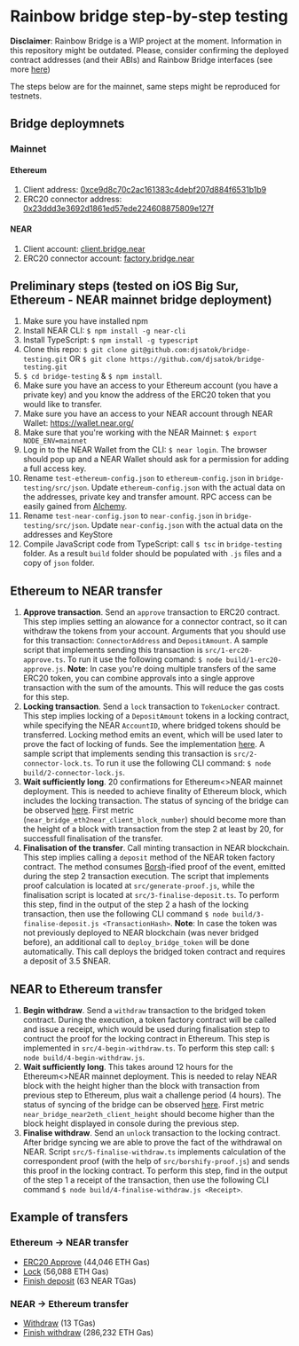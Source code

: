 # Rainbow bridge step-by-step testing

**Disclaimer**: Rainbow Bridge is a WIP project at the moment. Information in this repository might be outdated. Please, consider confirming the deployed contract addresses (and their ABIs) and Rainbow Bridge interfaces (see more [here](https://github.com/near/rainbow-bridge))

The steps below are for the mainnet, same steps might be reproduced for testnets.

## Bridge deploymnets

### Mainnet

#### Ethereum
1. Client address: [0xce9d8c70c2ac161383c4debf207d884f6531b1b9](https://etherscan.io/address/0xce9d8c70c2ac161383c4debf207d884f6531b1b9)
2. ERC20 connector address: [0x23ddd3e3692d1861ed57ede224608875809e127f](https://etherscan.io/address/0x23ddd3e3692d1861ed57ede224608875809e127f)

#### NEAR
1. Client account: [client.bridge.near](https://explorer.near.org/accounts/client.bridge.near)
2. ERC20 connector account: [factory.bridge.near](https://explorer.near.org/accounts/factory.bridge.near)

## Preliminary steps (tested on iOS Big Sur, Ethereum - NEAR mainnet bridge deployment)

1. Make sure you have installed npm
2. Install NEAR CLI: `$ npm install -g near-cli`
3. Install TypeScript: `$ npm install -g typescript`
4. Clone this repo: `$ git clone git@github.com:djsatok/bridge-testing.git` OR `$ git clone https://github.com/djsatok/bridge-testing.git`
5. `$ cd bridge-testing` & `$ npm install`.
6. Make sure you have an access to your Ethereum account (you have a private key) and you know the address of the ERC20 token that you would like to transfer.
9. Make sure you have an access to your NEAR account through NEAR Wallet: https://wallet.near.org/
10. Make sure that you're working with the NEAR Mainnet: `$ export NODE_ENV=mainnet`
11. Log in to the NEAR Wallet from the CLI: `$ near login`. The browser should pop up and a NEAR Wallet should ask for a permission for adding a full access key.
12. Rename `test-ethereum-config.json` to `ethereum-config.json` in `bridge-testing/src/json`. Update `ethereum-config.json` with the actual data on the addresses, private key and transfer amount. RPC access can be easily gained from [Alchemy](https://www.alchemyapi.io/).
13. Rename `test-near-config.json` to `near-config.json` in `bridge-testing/src/json`. Update `near-config.json` with the actual data on the addresses and KeyStore
14. Compile JavaScript code from TypeScript: call `$ tsc` in `bridge-testing` folder. As a result `build` folder should be populated with `.js` files and a copy of `json` folder.


## Ethereum to NEAR transfer
1. **Approve transaction**. Send an `approve` transaction to ERC20 contract. This step implies setting an alowance for a connector contract, so it can withdraw the tokens from your account. Arguments that you should use for this transaction: `ConnectorAddress` and `DepositAmount`. A sample script that implements sending this transaction is `src/1-erc20-approve.ts`. To run it use the following comand: `$ node build/1-erc20-approve.js`. **Note**: In case you're doing multiple transfers of the same ERC20 token, you can combine approvals into a single approve transaction with the sum of the amounts. This will reduce the gas costs for this step.
2. **Locking transaction**. Send a `lock` transaction to `TokenLocker` contract. This step implies locking of a `DepositAmount` tokens in a locking contract, while specifying the NEAR `AccountID`, where bridged tokens should be transferred. Locking method emits an event, which will be used later to prove the fact of locking of funds. See the implementation [here](https://github.com/near/rainbow-token-connector/blob/master/erc20-connector/contracts/ERC20Locker.sol#L32-L35). A sample script that implements sending this transaction is `src/2-connector-lock.ts`. To run it use the following CLI command: `$ node build/2-connector-lock.js`.
3. **Wait sufficiently long**. 20 confirmations for Ethereum<>NEAR mainnet deployment. This is needed to achieve finality of Ethereum block, which includes the locking transaction. The status of syncing of the bridge can be observed [here](http://34.94.229.96:8002/metrics). First metric (`near_bridge_eth2near_client_block_number`) should become more than the height of a block with transaction from the step 2 at least by 20, for successfull finalisation of the transfer.
4. **Finalisation of the transfer**. Call minting transaction in NEAR blockchain. This step implies calling a `deposit` method of the NEAR token factory contract. The method consumes [Borsh](https://github.com/near/borsh)-ified proof of the event, emitted during the step 2 transaction execution. The script that implements proof calculation is located at `src/generate-proof.js`, while the finalisation script is located at `src/3-finalise-deposit.ts`. To perform this step, find in the output of the step 2 a hash of the locking transaction, then use the following CLI command `$ node build/3-finalise-deposit.js <TransactionHash>`. **Note**: In case the token was not previously deployed to NEAR blockchain (was never bridged before), an additional call to `deploy_bridge_token` will be done automatically. This call deploys the bridged token contract and requires a deposit of 3.5 $NEAR.

## NEAR to Ethereum transfer
1. **Begin withdraw**. Send a `withdraw` transaction to the bridged token contract. During the execution, a token factory contract will be called and issue a receipt, which would be used during finalisation step to contruct the proof for the locking contract in Ethereum. This step is implemented in `src/4-begin-withdraw.ts`. To perform this step call: `$ node build/4-begin-withdraw.js`.
2. **Wait sufficiently long**. This takes around 12 hours for the Ethereum<>NEAR mainnet deployment. This is needed to relay NEAR block with the height higher than the block with transaction from previous step to Ethereum, plus wait a challenge period (4 hours). The status of syncing of the bridge can be observed [here](http://34.94.229.96:8001/metrics). First metric `near_bridge_near2eth_client_height` should become higher than the block height displayed in console during the previous step.
3. **Finalise withdraw**. Send an `unlock` transaction to the locking contract. After bridge syncing we are able to prove the fact of the withdrawal on NEAR. Script `src/5-finalise-withdraw.ts` implements calculation of the correspondent proof (with the help of `src/borshify-proof.js`) and sends this proof in the locking contract. To perform this step, find in the output of the step 1 a receipt of the transaction, then use the following CLI command `$ node build/4-finalise-withdraw.js <Receipt>`.

## Example of transfers
### Ethereum -> NEAR transfer

* [ERC20 Approve](https://etherscan.io/tx/0x98b0c7b977eb701769dfb22c18539bc4a87539ef67499fa49ad543bdfc3b8ef2) (44,046 ETH Gas)
* [Lock](https://etherscan.io/tx/0x250607fdc1afab0ad183cf008e296839e8d4e3a5f14f2a290f27470f030ea80c) (56,088 ETH Gas)
* [Finish deposit](https://explorer.near.org/transactions/4MCiuNHSnkrHceFyw86PxgwGTANhJDEcCmBxuEzz6tjT) (63 NEAR TGas)

### NEAR -> Ethereum transfer

* [Withdraw](https://explorer.near.org/transactions/GkcKPbX8sRxUQBJNp71rhG7Ev93cqvDRiCvtPaEsG8pH) (13 TGas)
* [Finish withdraw](https://etherscan.io/tx/0x54d9a80a871663c0e94203fe423e61f0a3ee12f36ce1424cb87b5caad0656141) (286,232 ETH Gas)

